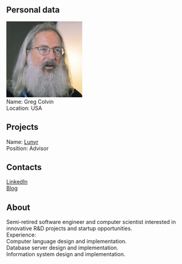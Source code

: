 ## Personal data
![greg colvin photo](photo/greg_colvin.jpg)  
Name:   Greg Colvin  
Location: USA  
## Projects 
Name: [Lunyr](../projects/lunyr.md)  
Position: Advisor   
## Contacts
[LinkedIn](https://www.linkedin.com/in/gregcolvin/)    
[Blog](https://medium.com/@gregcolvin)
## About
Semi-retired software engineer and computer scientist interested in innovative R&D projects and startup opportunities.  
Experience:  
Computer language design and implementation.  
Database server design and implementation.  
Information system design and implementation.
